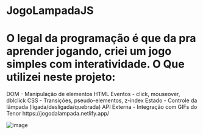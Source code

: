 # JogoLampadaJS
<h1> O legal da programação é que da pra aprender jogando, criei um jogo simples com interatividade. O Que utilizei neste projeto:</h1>
DOM - Manipulação de elementos HTML
Eventos - click, mouseover, dblclick
CSS - Transições, pseudo-elementos, z-index
Estado - Controle da lâmpada (ligada/desligada/quebrada)
API Externa - Integração com GIFs do Tenor
https://jogodalampada.netlify.app/

![image](https://github.com/user-attachments/assets/103c3493-afe9-4aa4-a427-ab8e12fbb78f)

